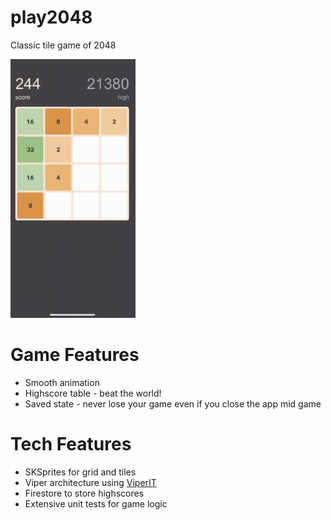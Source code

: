# play2048
Classic tile game of 2048

<img src="/play2048/Assets/2048.gif" width="200px" />

# Game Features

* Smooth animation
* Highscore table - beat the world!
* Saved state - never lose your game even if you close the app mid game

# Tech Features

* SKSprites for grid and tiles
* Viper architecture using [ViperIT](https://github.com/ferranabello/Viperit)
* Firestore to store highscores
* Extensive unit tests for game logic

